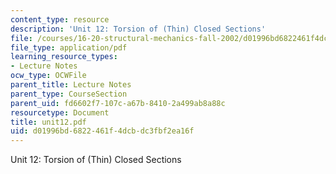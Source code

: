 ```yaml
---
content_type: resource
description: 'Unit 12: Torsion of (Thin) Closed Sections'
file: /courses/16-20-structural-mechanics-fall-2002/d01996bd6822461f4dcbdc3fbf2ea16f_unit12.pdf
file_type: application/pdf
learning_resource_types:
- Lecture Notes
ocw_type: OCWFile
parent_title: Lecture Notes
parent_type: CourseSection
parent_uid: fd6602f7-107c-a67b-8410-2a499ab8a88c
resourcetype: Document
title: unit12.pdf
uid: d01996bd-6822-461f-4dcb-dc3fbf2ea16f
---
```

Unit 12: Torsion of (Thin) Closed Sections

